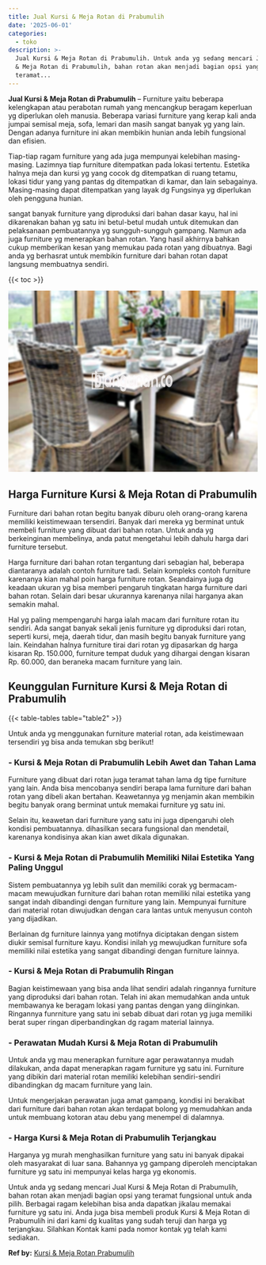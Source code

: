 ```yaml
---
title: Jual Kursi & Meja Rotan di Prabumulih
date: '2025-06-01'
categories:
  - toko
description: >-
  Jual Kursi & Meja Rotan di Prabumulih. Untuk anda yg sedang mencari Jual Kursi
  & Meja Rotan di Prabumulih, bahan rotan akan menjadi bagian opsi yang
  teramat...
---
```


**Jual Kursi & Meja Rotan di Prabumulih** – Furniture yaitu beberapa kelengkapan atau perabotan rumah yang mencangkup beragam keperluan yg diperlukan oleh manusia. Beberapa variasi furniture yang kerap kali anda jumpai semisal meja, sofa, lemari dan masih sangat banyak yg yang lain. Dengan adanya furniture ini akan membikin hunian anda lebih fungsional dan efisien.

Tiap-tiap ragam furniture yang ada juga mempunyai kelebihan masing-masing. Lazimnya tiap furniture ditempatkan pada lokasi tertentu. Estetika halnya meja dan kursi yg yang cocok dg ditempatkan di ruang tetamu, lokasi tidur yang yang pantas dg ditempatkan di kamar, dan lain sebagainya. Masing-masing dapat ditempatkan yang layak dg Fungsinya yg diperlukan oleh pengguna hunian.

sangat banyak furniture yang diproduksi dari bahan dasar kayu, hal ini dikarenakan bahan yg satu ini betul-betul mudah untuk ditemukan dan pelaksanaan pembuatannya yg sungguh-sungguh gampang. Namun ada juga furniture yg menerapkan bahan rotan. Yang hasil akhirnya bahkan cukup memberikan kesan yang memukau pada rotan yang dibuatnya. Bagi anda yg berhasrat untuk membikin furniture dari bahan rotan dapat langsung membuatnya sendiri.

{{< toc >}}

![Jual Kursi & Meja Rotan di Prabumulih](/images/kursi-meja-rotan-murah02.png)

## Harga Furniture Kursi & Meja Rotan di Prabumulih

Furniture dari bahan rotan begitu banyak diburu oleh orang-orang karena memiliki keistimewaan tersendiri. Banyak dari mereka yg berminat untuk membeli furniture yang dibuat dari bahan rotan. Untuk anda yg berkeinginan membelinya, anda patut mengetahui lebih dahulu harga dari furniture tersebut.

Harga furniture dari bahan rotan tergantung dari sebagian hal, beberapa diantaranya adalah contoh furniture tadi. Selain kompleks contoh furniture karenanya kian mahal poin harga furniture rotan. Seandainya juga dg keadaan ukuran yg bisa memberi pengaruh tingkatan harga furniture dari bahan rotan. Selain dari besar ukurannya karenanya nilai harganya akan semakin mahal.

Hal yg paling mempengaruhi harga ialah macam dari furniture rotan itu sendiri. Ada sangat banyak sekali jenis furniture yg diproduksi dari rotan, seperti kursi, meja, daerah tidur, dan masih begitu banyak furniture yang lain. Keindahan halnya furniture tirai dari rotan yg dipasarkan dg harga kisaran Rp. 150.000, furniture tempat duduk yang dihargai dengan kisaran Rp. 60.000, dan beraneka macam furniture yang lain.

## Keunggulan Furniture Kursi & Meja Rotan di Prabumulih

{{< table-tables table="table2" >}}

Untuk anda yg menggunakan furniture material rotan, ada keistimewaan tersendiri yg bisa anda temukan sbg berikut!

### \- Kursi & Meja Rotan di Prabumulih Lebih Awet dan Tahan Lama

Furniture yang dibuat dari rotan juga teramat tahan lama dg tipe furniture yang lain. Anda bisa mencobanya sendiri berapa lama furniture dari bahan rotan yang dibeli akan bertahan. Keawetannya yg menjamin akan membikin begitu banyak orang berminat untuk memakai furniture yg satu ini.

Selain itu, keawetan dari furniture yang satu ini juga dipengaruhi oleh kondisi pembuatannya. dihasilkan secara fungsional dan mendetail, karenanya kondisinya akan kian awet dikala digunakan.

### \- Kursi & Meja Rotan di Prabumulih Memiliki Nilai Estetika Yang Paling Unggul

Sistem pembuatannya yg lebih sulit dan memiliki corak yg bermacam-macam mewujudkan furniture dari bahan rotan memiliki nilai estetika yang sangat indah dibandingi dengan furniture yang lain. Mempunyai furniture dari material rotan diwujudkan dengan cara lantas untuk menyusun contoh yang dijadikan.

Berlainan dg furniture lainnya yang motifnya diciptakan dengan sistem diukir semisal furniture kayu. Kondisi inilah yg mewujudkan furniture sofa memiliki nilai estetika yang sangat dibandingi dengan furniture lainnya.

### \- Kursi & Meja Rotan di Prabumulih Ringan

Bagian keistimewaan yang bisa anda lihat sendiri adalah ringannya furniture yang diproduksi dari bahan rotan. Telah ini akan memudahkan anda untuk membawanya ke beragam lokasi yang pantas dengan yang diinginkan. Ringannya funrniture yang satu ini sebab dibuat dari rotan yg juga memiliki berat super ringan diperbandingkan dg ragam material lainnya.

### \- Perawatan Mudah Kursi & Meja Rotan di Prabumulih

Untuk anda yg mau menerapkan furniture agar perawatannya mudah dilakukan, anda dapat menerapkan ragam furniture yg satu ini. Furniture yang dibikin dari material rotan memiliki kelebihan sendiri-sendiri dibandingkan dg macam furniture yang lain.

Untuk mengerjakan perawatan juga amat gampang, kondisi ini berakibat dari furniture dari bahan rotan akan terdapat bolong yg memudahkan anda untuk membuang kotoran atau debu yang menempel di dalamnya.

### \- Harga Kursi & Meja Rotan di Prabumulih Terjangkau

Harganya yg murah menghasilkan furniture yang satu ini banyak dipakai oleh masyarakat di luar sana. Bahannya yg gampang diperoleh menciptakan furniture yg satu ini mempunyai kelas harga yg ekonomis.

Untuk anda yg sedang mencari Jual Kursi & Meja Rotan di Prabumulih, bahan rotan akan menjadi bagian opsi yang teramat fungsional untuk anda pilih. Berbagai ragam kelebihan bisa anda dapatkan jikalau memakai furniture yg satu ini. Anda juga bisa membeli produk Kursi & Meja Rotan di Prabumulih ini dari kami dg kualitas yang sudah teruji dan harga yg terjangkau. Silahkan Kontak kami pada nomor kontak yg telah kami sediakan.

**Ref by:** [Kursi & Meja Rotan Prabumulih](https://id.wikipedia.org/wiki/Kursi)
